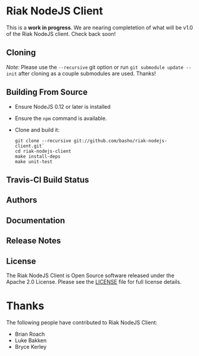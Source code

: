 Riak NodeJS Client
==================

This is a **work in progress**. We are nearing completetion of what will be v1.0 of the Riak NodeJS client. 
Check back soon!

Cloning
-------

*Note:* Please use the `--recursive` git option or run `git submodule update --init` after cloning as a couple submodules are used. Thanks!

Building From Source
----------------------

* Ensure NodeJS 0.12 or later is installed
* Ensure the `npm` command is available.
* Clone and build it:

    ```
    git clone --recursive git://github.com/basho/riak-nodejs-client.git`
    cd riak-nodejs-client
    make install-deps
    make unit-test
    ```

Travis-CI Build Status
----------------------

Authors
-------

Documentation
-------------

Release Notes
-------------

License
-------

The Riak NodeJS Client is Open Source software released under the Apache 2.0 License. Please see the [LICENSE](LICENSE) file for full license details.

Thanks
======

The following people have contributed to Riak NodeJS Client:

* Brian Roach
* Luke Bakken
* Bryce Kerley


